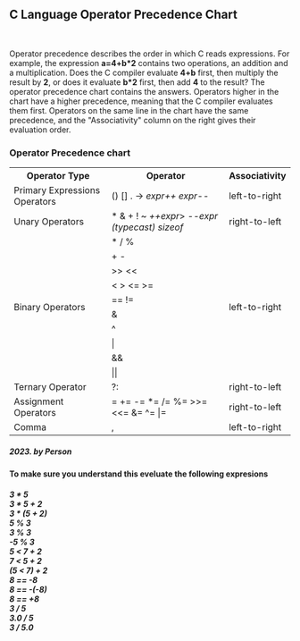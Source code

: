 <div>
    <h2>C Language Operator Precedence Chart</h2>
    <br>
    <P>Operator precedence describes the order in which C reads expressions. For example, the expression <strong>a=4+b*2</strong> contains two operations, an addition and a multiplication. Does the C compiler evaluate <strong>4+b</strong> first, then multiply the result by <strong>2</strong>, or does it evaluate <strong>b*2</strong> first, then add <strong>4</strong> to the result? The operator precedence chart contains the answers. Operators higher in the chart have a higher precedence, meaning that the C compiler evaluates them first. Operators on the same line in the chart have the same precedence, and the "Associativity" column on the right gives their evaluation order.</P>    
</div>
<div>
    <h3>Operator Precedence chart</h3>
    <table>
        <tr>
            <th>Operator Type</th>
            <th>Operator</th>
            <th>Associativity</th>
        </tr>
        <tr>
            <td>Primary Expressions Operators</td>
            <td>() [] . -> <i>expr++</i> <i>expr--</i></td>
            <td>left-to-right</td>
        </tr>
        <tr>
            <td>Unary Operators</td>
            <td>* & + ! ~ <i>++expr</i>> <i>--expr<i> (<i>typecast</i>) sizeof</td>
            <td>right-to-left</td>
        </tr>
        <tr>
            <td rowspan="10">Binary Operators</td>
            <td>* / %</td>
            <td rowspan="10">left-to-right</td>
        </tr>
        <tr>
            <td>+ -</td>
        </tr>
        <tr>
            <td>>> <<</td>
        </tr>
        <tr>
            <td>< > <= >=</td>
        </tr>
        <tr>
            <td>== !=</td>
        </tr>
        <tr>
            <td>&</td>
        </tr>
        <tr>
            <td>^</td>
        </tr>
        <tr>
            <td>|</td>
        </tr>
        <tr>
            <td>&&</td>
        </tr>
        <tr>
            <td>||</td>
        </tr>
        <tr>
            <td>Ternary Operator</td>
            <td>?:</td>
            <td>right-to-left</td>
        </tr>
        <tr>
            <td>Assignment Operators</td>
            <td>= += -= *= /= %= >>= <<= &= ^= |=</td>
            <td>right-to-left</td>
        </tr>
        <tr>
            <td>Comma</td>
            <td>,</td>
            <td>left-to-right</td>
        </tr>
    </table>
    <h5>2023. by Person</h5>
</div>
<div>
    <h4>To make sure you understand this eveluate the following expresions</h4>
    <h5>
        3 * 5 <br>
        3 * 5 + 2 <br>
        3 * (5 + 2) <br>
        5 % 3 <br>
        3 % 3 <br>
        -5 % 3 <br>
        5 < 7 + 2 <br>
        7 < 5 + 2 <br>
        (5 < 7) + 2 <br>
        8 == -8 <br>
        8 == -(-8) <br>
        8 == +8 <br>
        3 / 5 <br>
        3.0 / 5 <br>
        3 / 5.0 <br>
    </h5>
</div>
